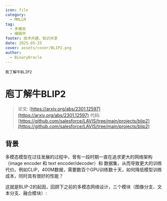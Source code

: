 ```yaml
---
icon: file
category:
  - MMLLM
tag:
  - 多模态
  - 编辑中
footer: 技术共建，知识共享
date: 2025-05-25
cover: assets/cover/BLIP2.png
author:
  - BinaryOracle
---
```


`庖丁解牛BLIP2` 

<!-- more -->

# 庖丁解牛BLIP2

> 论文: [https://arxiv.org/abs/2301.12597](https://arxiv.org/abs/2301.12597)
> 代码: [https://github.com/salesforce/LAVIS/tree/main/projects/blip2](https://github.com/salesforce/LAVIS/tree/main/projects/blip2)

## 背景

多模态模型在过往发展的过程中，曾有一段时期一直在追求更大的网络架构（image encoder 和 text encoder/decoder）和 数据集，从而导致更大的训练代价。例如CLIP，400M数据，需要数百个GPU训练数十天，如何降低模型训练成本，同时具有很好的性能？

这就是BLIP-2的起因，回顾下之前的多模态网络设计，三个模块（图像分支、文本分支、融合模块）: